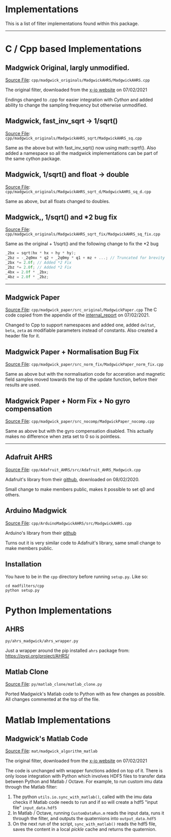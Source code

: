 # Implementations

This is a list of filter implementations found within this package.
***
# C / Cpp based Implementations


## Madgwick Original, largly unmodified.
[Source File](./cpp/madgwick_originals/MadgwickAHRS/MadgwickAHRS.cpp): `cpp/madgwick_originals/MadgwickAHRS/MadgwickAHRS.cpp` 

The original filter, downloaded from the [x-io website](https://x-io.co.uk/open-source-imu-and-ahrs-algorithms/) on 07/02/2021

Endings changed to .cpp for easier integration with *Cython* and added ability to change the sampling frequency but otherwise unmodified.

## Madgwick, fast_inv_sqrt -> 1/sqrt()
[Source File](./cpp/madgwick_originals/MadgwickAHRS_sqrt/MadgwickAHRS_sq.cpp): `cpp/madgwick_originals/MadgwickAHRS_sqrt/MadgwickAHRS_sq.cpp`

Same as the above but with fast_inv_sqrt() now using math::sqrtf(). Also added a namespace so all the madgwick implementations can be part of the same cython package.

## Madgwick, 1/sqrt() and float -> double
[Source File](./cpp/madgwick_originals/MadgwickAHRS_sqrt_d/MadgwickAHRS_sq_d.cpp):  `cpp/madgwick_originals/MadgwickAHRS_sqrt_d/MadgwickAHRS_sq_d.cpp`

Same as above, but all floats changed to doubles.

## Madgwick,, 1/sqrt() and *2 bug fix 

[Source File](./cpp/madgwick_originals/MadgwickAHRS_sqrt_fix/MadgwickAHRS_sq_fix.cpp): `cpp/madgwick_originals/MadgwickAHRS_sqrt_fix/MadgwickAHRS_sq_fix.cpp`

Same as the original + 1/sqrt() and the following change to fix the *2 bug
```C
_2bx = sqrt(hx * hx + hy * hy);
_2bz = -_2q0mx * q2 + _2q0my * q1 + mz + ...; // Truncated for brevity
_2bx *= 2.0f; // Added *2 Fix
_2bz *= 2.0f; // Added *2 Fix
_4bx = 2.0f * _2bx;
_4bz = 2.0f * _2bz;
```

*** 

## Madgwick Paper
[Source File](./cpp/madgwick_paper/src_original/MadgwickPaper.cpp): `cpp/madgwick_paper/src_original/MadgwickPaper.cpp`
The C code copied from the appendix of the [internal_report](http://x-io.co.uk/res/doc/madgwick_internal_report.pdf) on 07/02/2021. 

Changed to Cpp to support namespaces and added one, added `deltat`, `beta`, `zeta` as modifiable parameters instead of constants. Also created a header file for it.

## Madgwick Paper + Normalisation Bug Fix
[Source File](./cpp/madgwick_paper/src_norm_fix/MadgwickPaper_norm_fix.cpp): `cpp/madgwick_paper/src_norm_fix/MadgwickPaper_norm_fix.cpp` 

Same as above but with the normalisation code for acceration and magnetic field samples moved towards the top of the update function, before their results are used.

## Madgwick Paper + Norm Fix + No gyro compensation
[Source File](./cpp/madgwick_paper/src_nocomp/MadgwickPaper_nocomp.cpp): `cpp/madgwick_paper/src_nocomp/MadgwickPaper_nocomp.cpp` 

Same as above but with the gyro compensation disabled. This actually makes no difference when zeta set to 0 so is pointless.

***

## Adafruit AHRS
[Source File](./cpp/Adafruit_AHRS/src/Adafruit_AHRS_Madgwick.cpp): `cpp/Adafruit_AHRS/src/Adafruit_AHRS_Madgwick.cpp`

Adafruit's library from their [github](https://github.com/adafruit/Adafruit_AHRS/blob/master/src/Adafruit_AHRS_Madgwick.h), downloaded on 08/02/2020.

Small change to make members public, makes it possible to set q0 and others.

## Arduino Madgwick
[Source File](./cpp/ArduinoMadgwickAHRS/src/MadgwickAHRS.cpp): `cpp/ArduinoMadgwickAHRS/src/MadgwickAHRS.cpp`

Arduino's library from their [github](https://github.com/arduino-libraries/MadgwickAHRS)

Turns out it is very similar code to Adafruit's library, same small change to make members public.

## Installation

You have to be in the `cpp` directory before running `setup.py`. Like so:

```
cd madfilters/cpp
python setup.py
```

# Python Implementations

## AHRS
`py/ahrs_madgwick/ahrs_wrapper.py` 

Just a wrapper around the pip installed `ahrs` package from:
https://pypi.org/project/AHRS/

## Matlab Clone
[Source File](./py/matlab_clone/matlab_clone.py): `py/matlab_clone/matlab_clone.py`

Ported Madgwick's Matlab code to Python with as few changes as possible. All changes commented at the top of the file.

# Matlab Implementations
## Madgwick's Matlab Code
[Source File](./mat/madgwick_algorithm_matlab): `mat/madgwick_algorithm_matlab` 

The original filter, downloaded from the [x-io website](https://x-io.co.uk/open-source-imu-and-ahrs-algorithms/) on 07/02/2021

The code is unchanged with wrapper functions added on top of it. There is only loose integration with Python which involves HDF5 files to transfer data between Python and Matlab / Octave. For example, to run custom imu data through the Matlab filter:
 1. The python `utils.io.sync_with_matlab()`, called with the imu data checks if Matlab code needs to run and if so will create a hdf5 "input file" `input_data.hdf5`
 2. In Matlab / Octave, running `CustomDataRun.m` reads the input data, runs it through the filter, and outputs the quaternions into `output_data.hdf5`
 3. On the next run of the script, `sync_with_matlab()` reads the hdf5 file, saves the content in a local *pickle* cache and returns the quaternion. 